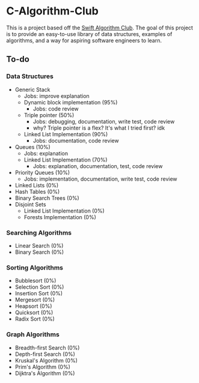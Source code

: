 # C-Algorithm-Club
This is a project based off the [Swift Algorithm Club](https://github.com/raywenderlich/swift-algorithm-club). The goal of this project is to provide an
easy-to-use library of data structures, examples of algorithms, and a way for
aspiring software engineers to learn. 
## To-do
### Data Structures
- Generic Stack
  - Jobs: improve explanation
  - Dynamic block implementation (95%)
    - Jobs: code review
  - Triple pointer (50%)
    - Jobs: debugging, documentation, write test, code review
    - why? Triple pointer is a flex? It's what I tried first? idk
  - Linked List Implementation (90%)
    - Jobs: documentation, code review
- Queues (10%)
  - Jobs: explanation
  - Linked List Implementation (70%)
    - Jobs: explanation, documentation, test, code review
- Priority Queues (10%)
  - Jobs: implementation, documentation, write test, code review
- Linked Lists (0%)
- Hash Tables (0%)
- Binary Search Trees (0%)
- Disjoint Sets
  - Linked List Implementation (0%)
  - Forests Implementation (0%)
### Searching Algorithms
- Linear Search (0%)
- Binary Search (0%)
### Sorting Algorithms
- Bubblesort (0%)
- Selection Sort (0%)
- Insertion Sort (0%)
- Mergesort (0%)
- Heapsort (0%)
- Quicksort (0%)
- Radix Sort (0%)
### Graph Algorithms
- Breadth-first Search (0%)
- Depth-first Search (0%)
- Kruskal's Algorithm (0%)
- Prim's Algorithm (0%)
- Dijktra's Algorithm (0%)

